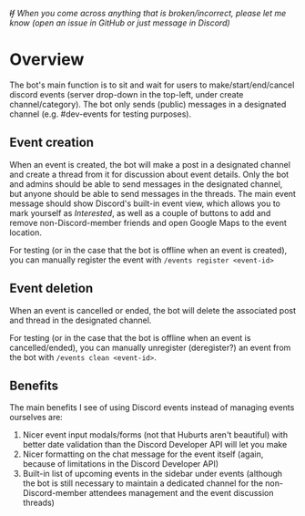 *~~If~~ When you come across anything that is broken/incorrect,
please let me know (open an issue in GitHub or just message in Discord)*

# Overview

The bot's main function is to sit and wait for users to make/start/end/cancel discord events
(server drop-down in the top-left, under create channel/category).
The bot only sends (public) messages in a designated channel (e.g. #dev-events for testing purposes).

## Event creation

When an event is created, the bot will make a post in a designated channel and create a thread from it for discussion about event details.
Only the bot and admins should be able to send messages in the designated channel,
but anyone should be able to send messages in the threads.
The main event message should show Discord's built-in event view, which allows you to mark yourself as *Interested*,
as well as a couple of buttons to add and remove non-Discord-member friends and open Google Maps to the event location.

For testing (or in the case that the bot is offline when an event is created),
you can manually register the event with `/events register <event-id>`

## Event deletion

When an event is cancelled or ended, the bot will delete the associated post and thread in the designated channel.

For testing (or in the case that the bot is offline when an event is cancelled/ended),
you can manually unregister (deregister?) an event from the bot with `/events clean <event-id>`.

## Benefits

The main benefits I see of using Discord events instead of managing events ourselves are:

1. Nicer event input modals/forms (not that Huburts aren't beautiful)
with better date validation than the Discord Developer API will let you make
2. Nicer formatting on the chat message for the event itself (again, because of limitations in the Discord Developer API)
3. Built-in list of upcoming events in the sidebar under events
(although the bot is still necessary to maintain a dedicated channel for the non-Discord-member attendees management and the event discussion threads)
